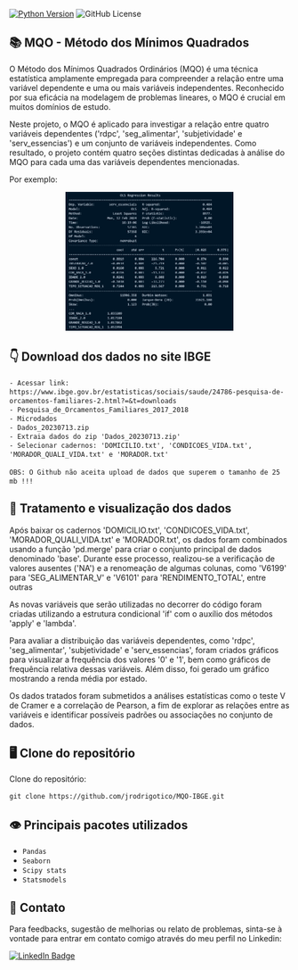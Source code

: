 [![Python Version](https://img.shields.io/badge/python-3.12.2-blue.svg)](https://www.python.org/downloads/)
![GitHub License](https://img.shields.io/github/license/jrodrigotico/python)

## 	:books: MQO - Método dos Mínimos Quadrados
O Método dos Mínimos Quadrados Ordinários (MQO) é uma técnica estatística amplamente empregada para compreender a relação entre uma variável dependente e uma ou mais variáveis independentes. Reconhecido por sua eficácia na modelagem de problemas lineares, o MQO é crucial em muitos domínios de estudo. 

Neste projeto, o MQO é aplicado para investigar a relação entre quatro variáveis dependentes ('rdpc', 'seg_alimentar', 'subjetividade' e 'serv_essencias') e um conjunto de variáveis independentes. Como resultado, o projeto contém quatro seções distintas dedicadas à análise do MQO para cada uma das variáveis dependentes mencionadas.

Por exemplo:
<p align="center">
  <img src="https://github.com/jrodrigotico/MQO-IBGE/blob/imagens/ols_imagem.png" width=60%>
</p> 




## 	:point_down: Download dos dados no site IBGE
```
- Acessar link: https://www.ibge.gov.br/estatisticas/sociais/saude/24786-pesquisa-de-orcamentos-familiares-2.html?=&t=downloads
- Pesquisa_de_Orcamentos_Familiares_2017_2018
- Microdados
- Dados_20230713.zip
- Extraia dados do zip 'Dados_20230713.zip'
- Selecionar cadernos: 'DOMICILIO.txt', 'CONDICOES_VIDA.txt', 'MORADOR_QUALI_VIDA.txt' e 'MORADOR.txt'

OBS: O Github não aceita upload de dados que superem o tamanho de 25 mb !!!
```

## 	:construction_worker: Tratamento e visualização dos dados
Após baixar os cadernos 'DOMICILIO.txt', 'CONDICOES_VIDA.txt', 'MORADOR_QUALI_VIDA.txt' e 'MORADOR.txt', os dados foram combinados usando a função 'pd.merge' para criar o conjunto principal de dados denominado 'base'. Durante esse processo, realizou-se a verificação de valores ausentes ('NA') e a renomeação de algumas colunas, como 'V6199' para 'SEG_ALIMENTAR_V' e 'V6101' para 'RENDIMENTO_TOTAL', entre outras

As novas variáveis que serão utilizadas no decorrer do código foram criadas utilizando a estrutura condicional 'if' com o auxílio dos métodos 'apply' e 'lambda'. 

Para avaliar a distribuição das variáveis dependentes, como 'rdpc', 'seg_alimentar', 'subjetividade' e 'serv_essencias', foram criados gráficos para visualizar a frequência dos valores '0' e '1', bem como gráficos de frequência relativa dessas variáveis. Além disso, foi gerado um gráfico mostrando a renda média por estado.

Os dados tratados foram submetidos a análises estatísticas como o teste V de Cramer e a correlação de Pearson, a fim de explorar as relações entre as variáveis e identificar possíveis padrões ou associações no conjunto de dados.


## 	:desktop_computer: Clone do repositório
Clone do repositório:

```
git clone https://github.com/jrodrigotico/MQO-IBGE.git
```


## 	:eye: Principais pacotes utilizados
- ``Pandas``
- ``Seaborn``
- ``Scipy stats``
- ``Statsmodels``


## 	:email: Contato
Para feedbacks, sugestão de melhorias ou relato de problemas, sinta-se à vontade para entrar em contato comigo através do meu perfil no Linkedin:

[![LinkedIn Badge](https://img.shields.io/badge/LinkedIn-0077B5?style=for-the-badge&logo=linkedin&logoColor=white)](https://www.linkedin.com/in/joão-rodrigo-lemes-5603a6154/)



